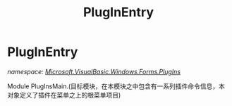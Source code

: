 ﻿---
title: PlugInEntry
---

# PlugInEntry
_namespace: [Microsoft.VisualBasic.Windows.Forms.PlugIns](N-Microsoft.VisualBasic.Windows.Forms.PlugIns.html)_

Module PlugInsMain.(目标模块，在本模块之中包含有一系列插件命令信息，本对象定义了插件在菜单之上的根菜单项目)




